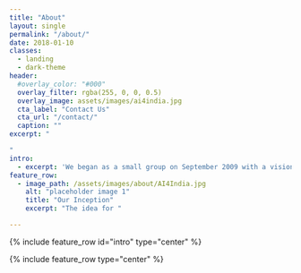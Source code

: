```yaml
---
title: "About"
layout: single
permalink: "/about/"
date: 2018-01-10
classes:
  - landing
  - dark-theme
header:
  #overlay_color: "#000"
  overlay_filter: rgba(255, 0, 0, 0.5)
  overlay_image: assets/images/ai4india.jpg
  cta_label: "Contact Us"
  cta_url: "/contact/"
  caption: ""
excerpt: "

"
intro:
  - excerpt: 'We began as a small group on September 2009 with a vision of building a team of students with  expertise in Computer Vision.'
feature_row:
  - image_path: /assets/images/about/AI4India.jpg
    alt: "placeholder image 1"
    title: "Our Inception"
    excerpt: "The idea for "

---
```


{% include feature_row id="intro" type="center" %}

{% include feature_row type="center" %}
